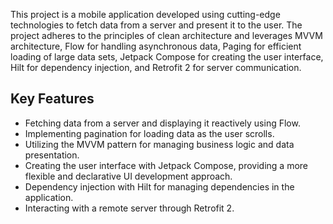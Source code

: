 This project is a mobile application developed using cutting-edge technologies to fetch data from a server and present it to the user. The project adheres to the principles of clean architecture and leverages MVVM architecture, Flow for handling asynchronous data, Paging for efficient loading of large data sets, Jetpack Compose for creating the user interface, Hilt for dependency injection, and Retrofit 2 for server communication.

## Key Features

- Fetching data from a server and displaying it reactively using Flow.
- Implementing pagination for loading data as the user scrolls.
- Utilizing the MVVM pattern for managing business logic and data presentation.
- Creating the user interface with Jetpack Compose, providing a more flexible and declarative UI development approach.
- Dependency injection with Hilt for managing dependencies in the application.
- Interacting with a remote server through Retrofit 2.
